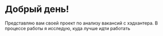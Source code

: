 # Добрый день!
Представляю вам своей проект по анализу вакансий с хэдхантера. В процессе работы я исследую, куда лучше идти работать

